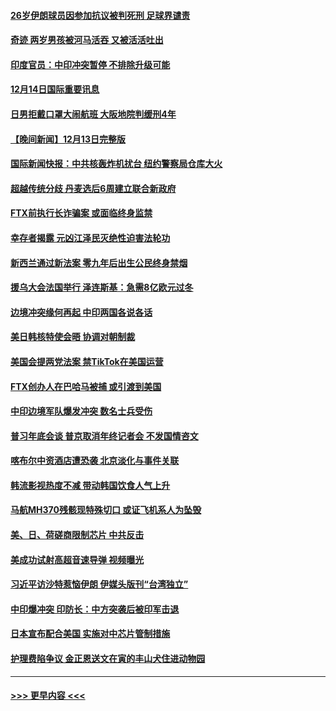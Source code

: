 #### [26岁伊朗球员因参加抗议被判死刑 足球界谴责](../pages/prog202/a103597849.md?t=12142301) 
#### [奇迹 两岁男孩被河马活吞 又被活活吐出](../pages/prog202/a103597843.md?t=12142301) 
#### [印度官员：中印冲突暂停 不排除升级可能](../pages/prog202/a103597835.md?t=12142301) 
#### [12月14日国际重要讯息](../pages/prog202/a103597856.md?t=12142301) 
#### [日男拒戴口罩大闹航班 大阪地院判缓刑4年](../pages/prog202/a103597755.md?t=12142301) 
#### [【晚间新闻】12月13日完整版](../pages/prog202/a103597629.md?t=12142301) 
#### [国际新闻快报：中共核轰炸机扰台 纽约警察局仓库大火](../pages/prog202/a103597669.md?t=12142301) 
#### [超越传统分歧 丹麦选后6周建立联合新政府](../pages/prog202/a103597723.md?t=12142301) 
#### [FTX前执行长诈骗案 或面临终身监禁](../pages/prog202/a103597696.md?t=12142301) 
#### [幸存者揭露 元凶江泽民灭绝性迫害法轮功](../pages/prog202/a103597676.md?t=12142301) 
#### [新西兰通过新法案 零九年后出生公民终身禁烟](../pages/prog202/a103597319.md?t=12142301) 
#### [援乌大会法国举行 泽连斯基：急需8亿欧元过冬](../pages/prog202/a103597485.md?t=12142301) 
#### [边境冲突缘何再起 中印两国各说各话](../pages/prog202/a103597496.md?t=12142301) 
#### [美日韩核特使会晤 协调对朝制裁](../pages/prog202/a103597489.md?t=12142301) 
#### [美国会提两党法案 禁TikTok在美国运营](../pages/prog202/a103597328.md?t=12142301) 
#### [FTX创办人在巴哈马被捕 或引渡到美国](../pages/prog202/a103597317.md?t=12142301) 
#### [中印边境军队爆发冲突 数名士兵受伤](../pages/prog202/a103597314.md?t=12142301) 
#### [普习年底会谈 普京取消年终记者会 不发国情咨文](../pages/prog202/a103597231.md?t=12142301) 
#### [喀布尔中资酒店遭恐袭 北京淡化与事件关联](../pages/prog202/a103597308.md?t=12142301) 
#### [韩流影视热度不减 带动韩国饮食人气上升](../pages/prog202/a103597326.md?t=12142301) 
#### [马航MH370残骸现特殊切口 或证飞机系人为坠毁](../pages/prog202/a103597229.md?t=12142301) 
#### [美、日、荷磋商限制芯片 中共反击](../pages/prog202/a103597181.md?t=12142301) 
#### [美成功试射高超音速导弹 视频曝光](../pages/prog202/a103597158.md?t=12142301) 
#### [习近平访沙特惹恼伊朗 伊媒头版刊“台湾独立”](../pages/prog202/a103597141.md?t=12142301) 
#### [中印爆冲突 印防长：中方突袭后被印军击退](../pages/prog202/a103597121.md?t=12142301) 
#### [日本宣布配合美国 实施对中芯片管制措施](../pages/prog202/a103597039.md?t=12142301) 
#### [护理费陷争议 金正恩送文在寅的丰山犬住进动物园](../pages/prog202/a103597013.md?t=12142301) 

----
#### [ >>> 更早内容 <<< ](../indexes/prog202-earlier.md)
